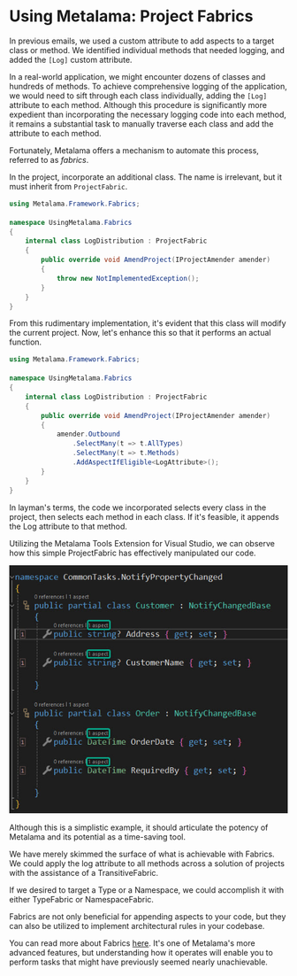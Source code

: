 # Using Metalama: Project Fabrics

In previous emails, we used a custom attribute to add aspects to a target class or method. We identified individual methods that needed logging, and added the `[Log]` custom attribute. 

In a real-world application, we might encounter dozens of classes and hundreds of methods. To achieve comprehensive logging of the application, we would need to sift through each class individually, adding the `[Log]` attribute to each method. Although this procedure is significantly more expedient than incorporating the necessary logging code into each method, it remains a substantial task to manually traverse each class and add the attribute to each method.

Fortunately, Metalama offers a mechanism to automate this process, referred to as _fabrics_.

In the project, incorporate an additional class. The name is irrelevant, but it must inherit from `ProjectFabric`.

```c#
using Metalama.Framework.Fabrics;

namespace UsingMetalama.Fabrics
{
    internal class LogDistribution : ProjectFabric
    {
        public override void AmendProject(IProjectAmender amender)
        {
            throw new NotImplementedException();
        }
    }
}
```

From this rudimentary implementation, it's evident that this class will modify the current project. Now, let's enhance this so that it performs an actual function.

```c#
using Metalama.Framework.Fabrics;

namespace UsingMetalama.Fabrics
{
    internal class LogDistribution : ProjectFabric
    {
        public override void AmendProject(IProjectAmender amender)
        {
            amender.Outbound
                .SelectMany(t => t.AllTypes)
                .SelectMany(t => t.Methods)
                .AddAspectIfEligible<LogAttribute>();
        }
    }
}
```

In layman's terms, the code we incorporated selects every class in the project, then selects each method in each class. If it's feasible, it appends the Log attribute to that method.

Utilizing the Metalama Tools Extension for Visual Studio, we can observe how this simple ProjectFabric has effectively manipulated our code.

![](images/fabric2.jpg)

Although this is a simplistic example, it should articulate the potency of Metalama and its potential as a time-saving tool.

We have merely skimmed the surface of what is achievable with Fabrics. We could apply the log attribute to all methods across a solution of projects with the assistance of a TransitiveFabric.

If we desired to target a Type or a Namespace, we could accomplish it with either TypeFabric or NamespaceFabric.

Fabrics are not only beneficial for appending aspects to your code, but they can also be utilized to implement architectural rules in your codebase.

You can read more about Fabrics [here](https://doc.postsharp.net/metalama/conceptual/using/fabrics). It's one of Metalama's more advanced features, but understanding how it operates will enable you to perform tasks that might have previously seemed nearly unachievable.
